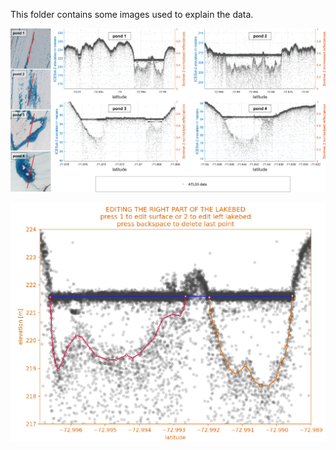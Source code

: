 This folder contains some images used to explain the data.

![data and imagery](https://github.com/fliphilipp/pondpicking/blob/master/imgs/amery_ATL03_S2_1.png)

![picking example](https://github.com/fliphilipp/pondpicking/blob/master/imgs/pondPickingExample.png)
